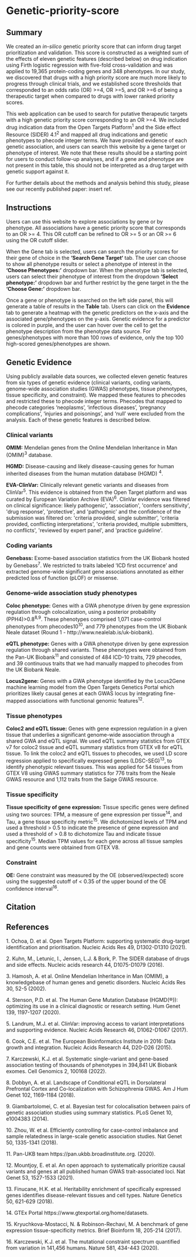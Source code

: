 # Genetic-priority-score

<h2>Summary</h2>
<p>We created an <i>in-silico</i> genetic priority score that can inform drug target prioritization and validation. This score is constructed as a weighted sum of the effects of eleven genetic features (described below) on drug indication using Firth logistic regression with five-fold cross-validation and was applied to 19,365 protein-coding genes and 348 phenotypes. In our study, we discovered that drugs with a high priority score are much more likely to progress through clinical trials, and we established score thresholds that corresponded to an odds ratio (OR) >=4, OR >=5, and OR >=6 of being a therapeutic target when compared to drugs with lower ranked priority scores.</p>

<p>This web application can be used to search for putative therapeutic targets with a high genetic priority score corresponding to an OR >=4. We included drug indication data from the Open Targets Platform<sup>1</sup> and the Side effect Resource (SIDER) 4.1<sup>2</sup> and mapped all drug indications and genetic phenotypes to phecode integer terms. We have provided evidence of each genetic association, and users can search this website by a gene target or phenotype of interest. We note that these results should be a starting point for users to conduct follow-up analyses, and if a gene and phenotype are not present in this table, this should not be interpreted as a drug target with genetic support against it.</p>

<p>For further details about the methods and analysis behind this study, please see our recently published paper: insert ref. </p>
   

 <h2>Instructions</h2>
 
<p>Users can use this website to explore associations by gene or by phenotype. All associations have a genetic priority score that corresponds to an OR >= 4. This OR cutoff can be refined to OR >= 5 or an OR >= 6 using the OR cutoff slider.</p>
<p>When the Gene tab is selected, users can search the priority scores for their gene of choice in the <b>‘Search Gene Target‘</b> tab. The user can choose to show all phenotype results or select a phenotype of interest in the <b>‘Choose Phenotypes:’</b> dropdown bar. When the phenotype tab is selected, users can select their phenotype of interest from the dropdown <b>‘Select phenotype:’</b> dropdown bar and further restrict by the gene target in the the <b>‘Choose Gene:’</b> dropdown bar.

<p>Once a gene or phenotype is searched on the left side panel, this will generate a table of results in the <b>Table</b> tab. Users can click on the <b>Evidence</b> tab to generate a heatmap with the genetic predictors on the x-axis and the associated gene/phenotypes on the y-axis. Genetic evidence for a predictor is colored in purple, and the user can hover over the cell to get the phenotype description from the phenotype data source. For genes/phenotypes with more than 100 rows of evidence, only the top 100 high-scored genes/phenotypes are shown.</p>

<h2>Genetic Evidence</h2>
    
<p>Using publicly available data sources, we collected eleven genetic features from six types of genetic evidence (clinical variants, coding variants, genome-wide association studies (GWAS) phenotypes, tissue phenotypes, tissue specificity, and constraint). We mapped these features to phecodes and restricted these to phecode integer terms. Phecodes that mapped to phecode categories ‘neoplasms’, ‘infectious diseases’, ‘pregnancy complications’, ‘injuries and poisonings’, and ‘null’ were excluded from the analysis. Each of these genetic features is described below.</p>

<h3>Clinical variants </h3>
              
              
<p><b>OMIM:</b> Mendelian genes from the Online Mendelian Inheritance in Man (OMIM)<sup>3</sup> database.</p>
    
<p><b>HGMD:</b> Disease-causing and likely disease-causing genes for human inherited diseases from the human mutation database (HGMD) <sup>4</sup>.</p>

<p><b>EVA-ClinVar:</b> Clinically relevant genetic variants and diseases from ClinVar<sup>5</sup>. This evidence is obtained from the Open Target platform and was curated by European Variation Archive (EVA)<sup>6</sup>. ClinVar evidence was filtered on clinical significance: likely pathogenic', 'association', 'confers sensitivity', 'drug response', 'protective', and 'pathogenic' and the confidence of the submission was filtered on: 'criteria provided, single submitter', 'criteria provided, conflicting interpretations', 'criteria provided, multiple submitters, no conflicts', 'reviewed by expert panel', and 'practice guideline'.</p>

<h3>Coding variants</h3>
              
<p><b>Genebass:</b> Exome-based association statistics from the UK Biobank hosted by Genebass<sup>7</sup>. We restricted to traits labeled ‘ICD first occurrence’ and extracted genome-wide significant gene associations annotated as either predicted loss of function (pLOF) or missense.</p>
 <h3>Genome-wide association study phenotypes</h3>

<p><b>Coloc phenotype:</b> Genes with a GWA phenotype driven by gene expression regulation through colocalization, using a posterior probability (PPH4)>0.8<sup>8,9</sup>. These phenotypes comprised 1,071 case-control phenotypes from phecodes10<sup>10</sup>, and 779 phenotypes from the UK Biobank Neale dataset (Round 1 - http://www.nealelab.is/uk-biobank).</p>

<p><b>eQTL phenotype:</b> Genes with a GWA phenotype driven by gene expression regulation through shared variants. These phenotypes were obtained from the Pan-UK Biobank<sup>11</sup> and consisted of 484 ICD-10 traits, 729 phecodes, and 39 continuous traits that we had manually mapped to phecodes from the UK Biobank Neale.</p>

<p><b>Locus2gene:</b> Genes with a GWA phenotype identified by the Locus2Gene machine learning model from the Open Targets Genetics Portal which prioritizes likely causal genes at each GWAS locus by integrating fine-mapped associations with functional genomic features<sup>12</sup>.</p>

<h3>Tissue phenotypes </h3>
<p><b>Coloc2 and eQTL tissue:</b> Genes with gene expression regulation in a given tissue that underlies a significant genome-wide association through a shared GWA and eQTL signal. We used eQTL summary statistics from GTEX v7 for coloc2 tissue and eQTL summary statistics from GTEX v8 for eQTL tissue. To link the coloc2 and eQTL tissues to phecodes, we used LD score regression applied to specifically expressed genes (LDSC-SEG)<sup>13</sup>, to identify phenotypic relevant tissues. This was applied for 54 tissues from GTEX V8 using GWAS summary statistics for 776 traits from the Neale GWAS resource and 1,112 traits from the Saige GWAS resource.</p>

<h3>Tissue specificity </h3>
              
<p><b>Tissue specificity of gene expression:</b> Tissue specific genes were defined using two sources: TPM, a measure of gene expression per tissue<sup>14</sup>, and Tau, a gene tissue specificity metric<sup>15</sup>. We dichotomized levels of TPM and used a threshold > 0.5 to indicate the presence of gene expression and used a threshold of > 0.8 to dichotomize Tau and indicate tissue specificity<sup>15</sup>. Median TPM values for each gene across all tissue samples and gene counts were obtained from GTEX V8.</p>

<h3>Constraint</h3>
              
<p><b>OE:</b> Gene constraint was measured by the OE (observed/expected) score using the suggested cutoff of < 0.35 of the upper bound of the OE confidence interval<sup>16</sup>.</p>
 

<h2>Citation</h2>

<p></p>


<h2>References</h2>

<p>1.	Ochoa, D. et al. Open Targets Platform: supporting systematic drug-target identification and prioritisation. Nucleic Acids Res 49, D1302-D1310 (2021).</p>
<p>2.	Kuhn, M., Letunic, I., Jensen, L.J. & Bork, P. The SIDER database of drugs and side effects. Nucleic acids research 44, D1075-D1079 (2016).</p>
<p>3.	Hamosh, A. et al. Online Mendelian Inheritance in Man (OMIM), a knowledgebase of human genes and genetic disorders. Nucleic Acids Res 30, 52-5 (2002).</p>
<p>4.	Stenson, P.D. et al. The Human Gene Mutation Database (HGMD(®)): optimizing its use in a clinical diagnostic or research setting. Hum Genet 139, 1197-1207 (2020).</p>
<p>5.	Landrum, M.J. et al. ClinVar: improving access to variant interpretations and supporting evidence. Nucleic Acids Research 46, D1062-D1067 (2017).</p>
<p>6.	Cook, C.E. et al. The European Bioinformatics Institute in 2016: Data growth and integration. Nucleic Acids Research 44, D20-D26 (2015).</p>
<p>7.	Karczewski, K.J. et al. Systematic single-variant and gene-based association testing of thousands of phenotypes in 394,841 UK Biobank exomes. Cell Genomics 2, 100168 (2022).</p>
<p>8.	Dobbyn, A. et al. Landscape of Conditional eQTL in Dorsolateral Prefrontal Cortex and Co-localization with Schizophrenia GWAS. Am J Hum Genet 102, 1169-1184 (2018).</p>
<p>9.	Giambartolomei, C. et al. Bayesian test for colocalisation between pairs of genetic association studies using summary statistics. PLoS Genet 10, e1004383 (2014).</p>
<p>10.	Zhou, W. et al. Efficiently controlling for case-control imbalance and sample relatedness in large-scale genetic association studies. Nat Genet 50, 1335-1341 (2018).</p>
<p>11.	Pan-UKB team https://pan.ukbb.broadinstitute.org. (2020).</p>
<p>12.	Mountjoy, E. et al. An open approach to systematically prioritize causal variants and genes at all published human GWAS trait-associated loci. Nat Genet 53, 1527-1533 (2021).</p>
<p>13.	Finucane, H.K. et al. Heritability enrichment of specifically expressed genes identifies disease-relevant tissues and cell types. Nature Genetics 50, 621-629 (2018).</p>
<p>14.	GTEx Portal https://www.gtexportal.org/home/datasets.</p>
<p>15.	Kryuchkova-Mostacci, N. & Robinson-Rechavi, M. A benchmark of gene expression tissue-specificity metrics. Brief Bioinform 18, 205-214 (2017).</p>
<p>16.	Karczewski, K.J. et al. The mutational constraint spectrum quantified from variation in 141,456 humans. Nature 581, 434-443 (2020).</p>

 
